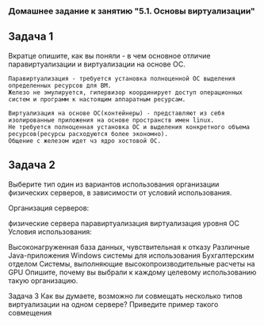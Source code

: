 ### Домашнее задание к занятию "5.1. Основы виртуализации"

## Задача 1

Вкратце опишите, как вы поняли - в чем основное отличие паравиртуализации и виртуализации на основе ОС.

```
Паравиртуализация - требуется установка полноценной ОС выделения определенных ресурсов для ВМ. 
Железо не эмулируется, гипервизор координирует доступ операционных систем и программ к настоящим аппаратным ресурсам.

Виртуализация на основе ОС(контейнеры) - представляют из себя изолированные приложения на основе пространств имен linux. 
Не требуется полноценная установка ОС и выделения конкретного объема ресурсов(ресурсы расходуются более экономно). 
Общение с железом идет чз ядро хостовой ОС.
```

## Задача 2
Выберите тип один из вариантов использования организации физических серверов, в зависимости от условий использования.

Организация серверов:

физические сервера
паравиртуализация
виртуализация уровня ОС
Условия использования:

Высоконагруженная база данных, чувствительная к отказу
Различные Java-приложения
Windows системы для использования Бухгалтерским отделом
Системы, выполняющие высокопроизводительные расчеты на GPU
Опишите, почему вы выбрали к каждому целевому использованию такую организацию.

Задача 3
Как вы думаете, возможно ли совмещать несколько типов виртуализации на одном сервере? Приведите пример такого совмещения
